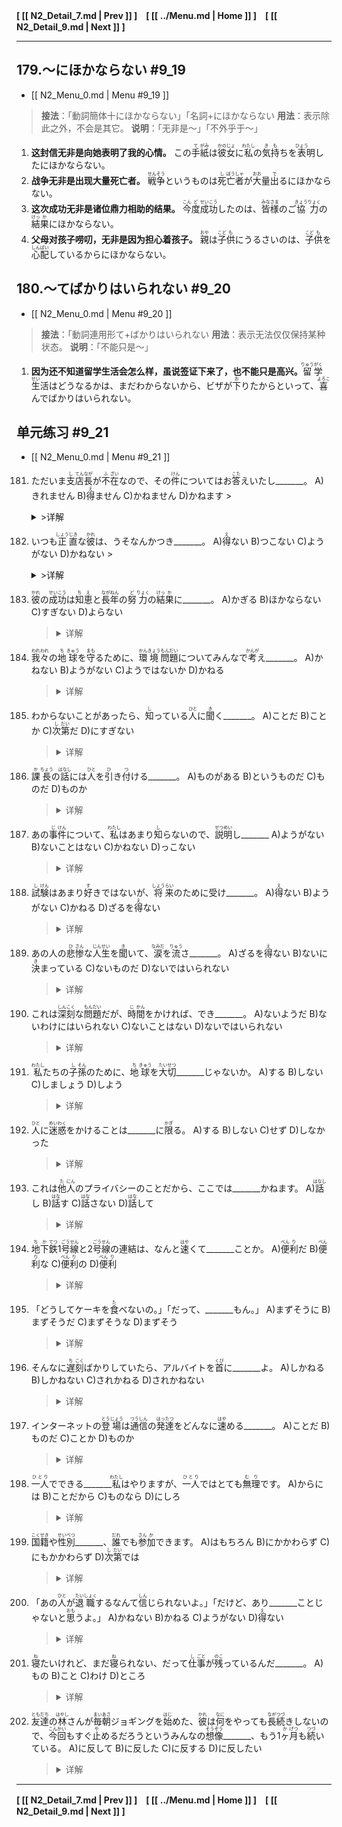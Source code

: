 **[ [[ N2_Detail_7.md | Prev ]] ]　[ [[ ../Menu.md | Home ]] ]　[ [[ N2_Detail_9.md | Next ]] ]**

---
## 179.～にほかならない #9_19
* [[ N2_Menu_0.md | Menu #9_19 ]]

>**接法**：「動詞簡体十にほかならない」「名詞+にほかならない
>**用法**：表示除此之外，不会是其它。
>**说明**：「无非是～」「不外乎于～」

1. **这封信无非是向她表明了我的心情。**
この<ruby>手<rp>(</rp><rt>て</rt><rp>)</rp></ruby><ruby>紙<rp>(</rp><rt>がみ</rt><rp>)</rp></ruby>は<ruby>彼<rp>(</rp><rt>かの</rt><rp>)</rp></ruby><ruby>女<rp>(</rp><rt>じょ</rt><rp>)</rp></ruby>に<ruby>私<rp>(</rp><rt>わたし</rt><rp>)</rp></ruby>の<ruby>気<rp>(</rp><rt>き</rt><rp>)</rp></ruby><ruby>持<rp>(</rp><rt>も</rt><rp>)</rp></ruby>ちを<ruby>表<rp>(</rp><rt>ひょう</rt><rp>)</rp></ruby>明したにほかならない。
2. **战争无非是出现大量死亡者。**
<ruby>戦<rp>(</rp><rt>せん</rt><rp>)</rp></ruby><ruby>争<rp>(</rp><rt>そう</rt><rp>)</rp></ruby>というものは<ruby>死<rp>(</rp><rt>し</rt><rp>)</rp></ruby><ruby>亡<rp>(</rp><rt>ぼう</rt><rp>)</rp></ruby><ruby>者<rp>(</rp><rt>しゃ</rt><rp>)</rp></ruby>が<ruby>大<rp>(</rp><rt>おお</rt><rp>)</rp></ruby>量<ruby>出<rp>(</rp><rt>で</rt><rp>)</rp></ruby>るにほかならない。
3. **这次成功无非是诸位鼎力相助的结果。**
<ruby>今<rp>(</rp><rt>こん</rt><rp>)</rp></ruby><ruby>度<rp>(</rp><rt>ど</rt><rp>)</rp></ruby><ruby>成<rp>(</rp><rt>せい</rt><rp>)</rp></ruby><ruby>功<rp>(</rp><rt>こう</rt><rp>)</rp></ruby>したのは、<ruby>皆<rp>(</rp><rt>みな</rt><rp>)</rp></ruby><ruby>様<rp>(</rp><rt>さま</rt><rp>)</rp></ruby>のご<ruby>協<rp>(</rp><rt>きょう</rt><rp>)</rp></ruby><ruby>力<rp>(</rp><rt>りょく</rt><rp>)</rp></ruby>の<ruby>結<rp>(</rp><rt>けっ</rt><rp>)</rp></ruby><ruby>果<rp>(</rp><rt>か</rt><rp>)</rp></ruby>にほかならない。
4. **父母对孩子唠叨，无非是因为担心着孩子。**
<ruby>親<rp>(</rp><rt>おや</rt><rp>)</rp></ruby>は<ruby>子<rp>(</rp><rt>こど</rt><rp>)</rp></ruby><ruby>供<rp>(</rp><rt>も</rt><rp>)</rp></ruby>にうるさいのは、<ruby>子<rp>(</rp><rt>こど</rt><rp>)</rp></ruby><ruby>供<rp>(</rp><rt>も</rt><rp>)</rp></ruby>を<ruby>心<rp>(</rp><rt>しん</rt><rp>)</rp></ruby><ruby>配<rp>(</rp><rt>ぱい</rt><rp>)</rp></ruby>しているからにほかならない。

## 180.～てばかりはいられない #9_20
* [[ N2_Menu_0.md | Menu #9_20 ]]

>**接法**：「動詞連用形て+ばかりはいられない
>**用法**：表示无法仅仅保持某种状态。
>**说明**：「不能只是～」

1. **因为还不知道留学生活会怎么样，虽说签证下来了，也不能只是高兴。**
<ruby>留<rp>(</rp><rt>りゅう</rt><rp>)</rp></ruby><ruby>学<rp>(</rp><rt>がく</rt><rp>)</rp></ruby><ruby>生<rp>(</rp><rt>せい</rt><rp>)</rp></ruby>活はどうなるかは、まだわからないから、ビザが<ruby>下<rp>(</rp><rt>お</rt><rp>)</rp></ruby>りたからといって、<ruby>喜<rp>(</rp><rt>よろこ</rt><rp>)</rp></ruby>んでばかりはいられない。

## 单元练习 #9_21
* [[ N2_Menu_0.md | Menu #9_21 ]]

181. ただいま<ruby>支<rp>(</rp><rt>し</rt><rp>)</rp></ruby><ruby>店<rp>(</rp><rt>てん</rt><rp>)</rp></ruby><ruby>長<rp>(</rp><rt>なが</rt><rp>)</rp></ruby>が<ruby>不<rp>(</rp><rt>ふ</rt><rp>)</rp></ruby><ruby>在<rp>(</rp><rt>ざい</rt><rp>)</rp></ruby>なので、その<ruby>件<rp>(</rp><rt>けん</rt><rp>)</rp></ruby>についてはお<ruby>答<rp>(</rp><rt>こた</rt><rp>)</rp></ruby>えいたし_______。
A)きれません
B)<ruby>得<rp>(</rp><rt>え</rt><rp>)</rp></ruby>ません
C)かねません
D)かねます
    ><details>
    ><summary>
    >详解</summary>
    >
    >**答案**：
    **解析**：
    ></details>

182. いつも<ruby>正<rp>(</rp><rt>しょう</rt><rp>)</rp></ruby><ruby>直<rp>(</rp><rt>じき</rt><rp>)</rp></ruby>な<ruby>彼<rp>(</rp><rt>かれ</rt><rp>)</rp></ruby>は、うそなんかつき_______。
A)<ruby>得<rp>(</rp><rt>え</rt><rp>)</rp></ruby>ない
B)つこない
C)ようがない
D)かねない
    ><details>
    ><summary>
    >详解</summary>
    >
    >**答案**：
    **解析**：
    ></details>

3. <ruby>彼<rp>(</rp><rt>かれ</rt><rp>)</rp></ruby>の<ruby>成<rp>(</rp><rt>せい</rt><rp>)</rp></ruby><ruby>功<rp>(</rp><rt>こう</rt><rp>)</rp></ruby>は<ruby>知<rp>(</rp><rt>ち</rt><rp>)</rp></ruby><ruby>恵<rp>(</rp><rt>え</rt><rp>)</rp></ruby>と<ruby>長<rp>(</rp><rt>なが</rt><rp>)</rp></ruby><ruby>年<rp>(</rp><rt>ねん</rt><rp>)</rp></ruby>の<ruby>努<rp>(</rp><rt>ど</rt><rp>)</rp></ruby><ruby>力<rp>(</rp><rt>りょく</rt><rp>)</rp></ruby>の<ruby>結<rp>(</rp><rt>けっ</rt><rp>)</rp></ruby><ruby>果<rp>(</rp><rt>か</rt><rp>)</rp></ruby>に_______。
A)かぎる
B)ほかならない
C)すぎない
D)よらない
    ><details>
    ><summary>
    >详解</summary>
    >
    >**答案**：
    **解析**：
    ></details>

4. <ruby>我<rp>(</rp><rt>われ</rt><rp>)</rp></ruby><ruby>々<rp>(</rp><rt>われ</rt><rp>)</rp></ruby>の<ruby>地<rp>(</rp><rt>ち</rt><rp>)</rp></ruby><ruby>球<rp>(</rp><rt>きゅう</rt><rp>)</rp></ruby>を<ruby>守<rp>(</rp><rt>まも</rt><rp>)</rp></ruby>るために、<ruby>環<rp>(</rp><rt>かん</rt><rp>)</rp></ruby><ruby>境<rp>(</rp><rt>きょう</rt><rp>)</rp></ruby><ruby>問<rp>(</rp><rt>もん</rt><rp>)</rp></ruby><ruby>題<rp>(</rp><rt>だい</rt><rp>)</rp></ruby>についてみんなで<ruby>考<rp>(</rp><rt>かんが</rt><rp>)</rp></ruby>え_______。
A)かねない
B)ようがない
C)ようではないか
D)かねる
    ><details>
    ><summary>
    >详解</summary>
    >
    >**答案**：
    **解析**：
    ></details>

5. わからないことがあったら、<ruby>知<rp>(</rp><rt>し</rt><rp>)</rp></ruby>っている<ruby>人<rp>(</rp><rt>ひと</rt><rp>)</rp></ruby>に<ruby>聞<rp>(</rp><rt>き</rt><rp>)</rp></ruby>く_______。
A)ことだ
B)ことか
C)<ruby>次<rp>(</rp><rt>し</rt><rp>)</rp></ruby><ruby>第<rp>(</rp><rt>だい</rt><rp>)</rp></ruby>だ
D)にすぎない
    ><details>
    ><summary>
    >详解</summary>
    >
    >**答案**：
    **解析**：
    ></details>

6. <ruby>課<rp>(</rp><rt>か</rt><rp>)</rp></ruby><ruby>長<rp>(</rp><rt>ちょう</rt><rp>)</rp></ruby>の<ruby>話<rp>(</rp><rt>はなし</rt><rp>)</rp></ruby>には<ruby>人<rp>(</rp><rt>ひと</rt><rp>)</rp></ruby>を<ruby>引<rp>(</rp><rt>ひ</rt><rp>)</rp></ruby>き<ruby>付<rp>(</rp><rt>つ</rt><rp>)</rp></ruby>ける_______。
A)ものがある
B)というものだ
C)ものだ
D)ものか
    ><details>
    ><summary>
    >详解</summary>
    >
    >**答案**：
    **解析**：
    ></details>

7. あの<ruby>事<rp>(</rp><rt>じ</rt><rp>)</rp></ruby><ruby>件<rp>(</rp><rt>けん</rt><rp>)</rp></ruby>について、<ruby>私<rp>(</rp><rt>わたし</rt><rp>)</rp></ruby>はあまり<ruby>知<rp>(</rp><rt>し</rt><rp>)</rp></ruby>らないので、<ruby>説<rp>(</rp><rt>せつ</rt><rp>)</rp></ruby><ruby>明<rp>(</rp><rt>めい</rt><rp>)</rp></ruby>し_______
A)ようがない
B)ないことはない
C)かねない
D)っこない
    ><details>
    ><summary>
    >详解</summary>
    >
    >**答案**：
    **解析**：
    ></details>

8. <ruby>試<rp>(</rp><rt>し</rt><rp>)</rp></ruby><ruby>験<rp>(</rp><rt>けん</rt><rp>)</rp></ruby>はあまり<ruby>好<rp>(</rp><rt>す</rt><rp>)</rp></ruby>きではないが、<ruby>将<rp>(</rp><rt>しょう</rt><rp>)</rp></ruby><ruby>来<rp>(</rp><rt>らい</rt><rp>)</rp></ruby>のために受け_______。
A)<ruby>得<rp>(</rp><rt>え</rt><rp>)</rp></ruby>ない
B)ようがない
C)かねる
D)ざるを<ruby>得<rp>(</rp><rt>え</rt><rp>)</rp></ruby>ない
    ><details>
    ><summary>
    >详解</summary>
    >
    >**答案**：
    **解析**：
    ></details>

9. あの人の<ruby>悲<rp>(</rp><rt>ひ</rt><rp>)</rp></ruby><ruby>惨<rp>(</rp><rt>さん</rt><rp>)</rp></ruby>な<ruby>人<rp>(</rp><rt>じん</rt><rp>)</rp></ruby><ruby>生<rp>(</rp><rt>せい</rt><rp>)</rp></ruby>を<ruby>聞<rp>(</rp><rt>き</rt><rp>)</rp></ruby>いて、<ruby>涙<rp>(</rp><rt>なみだ</rt><rp>)</rp></ruby>を<ruby>流<rp>(</rp><rt>りゅう</rt><rp>)</rp></ruby>さ_______。
A)ざるを<ruby>得<rp>(</rp><rt>え</rt><rp>)</rp></ruby>ない
B)ないに<ruby>決<rp>(</rp><rt>き</rt><rp>)</rp></ruby>まっている
C)ないものだ
D)ないではいられない
    ><details>
    ><summary>
    >详解</summary>
    >
    >**答案**：
    **解析**：
    ></details>

10. これは<ruby>深<rp>(</rp><rt>しん</rt><rp>)</rp></ruby><ruby>刻<rp>(</rp><rt>こく</rt><rp>)</rp></ruby>な<ruby>問<rp>(</rp><rt>もん</rt><rp>)</rp></ruby><ruby>題<rp>(</rp><rt>だい</rt><rp>)</rp></ruby>だが、<ruby>時<rp>(</rp><rt>じ</rt><rp>)</rp></ruby><ruby>間<rp>(</rp><rt>かん</rt><rp>)</rp></ruby>をかければ、でき_______。
A)ないようだ
B)ないわけにはいられない
C)ないことはない
D)ないではいられない
    ><details>
    ><summary>
    >详解</summary>
    >
    >**答案**：
    **解析**：
    ></details>

11. <ruby>私<rp>(</rp><rt>わたし</rt><rp>)</rp></ruby>たちの<ruby>子<rp>(</rp><rt>し</rt><rp>)</rp></ruby><ruby>孫<rp>(</rp><rt>そん</rt><rp>)</rp></ruby>のために、<ruby>地<rp>(</rp><rt>ち</rt><rp>)</rp></ruby><ruby>球<rp>(</rp><rt>きゅう</rt><rp>)</rp></ruby>を<ruby>大<rp>(</rp><rt>たい</rt><rp>)</rp></ruby><ruby>切<rp>(</rp><rt>せつ</rt><rp>)</rp></ruby>_______じゃないか。
A)する
B)しない
C)しましょう
D)しよう
    ><details>
    ><summary>
    >详解</summary>
    >
    >**答案**：
    **解析**：
    ></details>

12. <ruby>人<rp>(</rp><rt>ひと</rt><rp>)</rp></ruby>に<ruby>迷<rp>(</rp><rt>めい</rt><rp>)</rp></ruby><ruby>惑<rp>(</rp><rt>わく</rt><rp>)</rp></ruby>をかけることは_______に<ruby>限<rp>(</rp><rt>かぎ</rt><rp>)</rp></ruby>る。
A)する
B)しない
C)せず
D)しなかった
    ><details>
    ><summary>
    >详解</summary>
    >
    >**答案**：
    **解析**：
    ></details>

13. これは<ruby>他<rp>(</rp><rt>た</rt><rp>)</rp></ruby><ruby>人<rp>(</rp><rt>にん</rt><rp>)</rp></ruby>のプライバシーのことだから、ここでは_______かねます。
A)<ruby>話<rp>(</rp><rt>はなし</rt><rp>)</rp></ruby>し
B)<ruby>話<rp>(</rp><rt>はな</rt><rp>)</rp></ruby>す
C)<ruby>話<rp>(</rp><rt>はな</rt><rp>)</rp></ruby>さない
D)<ruby>話<rp>(</rp><rt>はな</rt><rp>)</rp></ruby>して
    ><details>
    ><summary>
    >详解</summary>
    >
    >**答案**：
    **解析**：
    ></details>

14. <ruby>地<rp>(</rp><rt>ち</rt><rp>)</rp></ruby><ruby>下<rp>(</rp><rt>か</rt><rp>)</rp></ruby><ruby>鉄<rp>(</rp><rt>てつ</rt><rp>)</rp></ruby>1<ruby>号<rp>(</rp><rt>ごう</rt><rp>)</rp></ruby><ruby>線<rp>(</rp><rt>せん</rt><rp>)</rp></ruby>と2<ruby>号<rp>(</rp><rt>ごう</rt><rp>)</rp></ruby><ruby>線<rp>(</rp><rt>せん</rt><rp>)</rp></ruby>の連結は、なんと<ruby>速<rp>(</rp><rt>はや</rt><rp>)</rp></ruby>くて_______ことか。
A)<ruby>便<rp>(</rp><rt>べん</rt><rp>)</rp></ruby><ruby>利<rp>(</rp><rt>り</rt><rp>)</rp></ruby>だ
B)<ruby>便<rp>(</rp><rt>べん</rt><rp>)</rp></ruby><ruby>利<rp>(</rp><rt>り</rt><rp>)</rp></ruby>な
C)<ruby>便<rp>(</rp><rt>べん</rt><rp>)</rp></ruby><ruby>利<rp>(</rp><rt>り</rt><rp>)</rp></ruby>の
D)<ruby>便<rp>(</rp><rt>べん</rt><rp>)</rp></ruby><ruby>利<rp>(</rp><rt>り</rt><rp>)</rp></ruby>
    ><details>
    ><summary>
    >详解</summary>
    >
    >**答案**：
    **解析**：
    ></details>

15. 「どうしてケーキを<ruby>食<rp>(</rp><rt>た</rt><rp>)</rp></ruby>べないの。」「だって、_______もん。」
A)まずそうに
B)まずそうだ
C)まずそうな
D)まずそう
    ><details>
    ><summary>
    >详解</summary>
    >
    >**答案**：
    **解析**：
    ></details>

16. そんなに<ruby>遅<rp>(</rp><rt>ち</rt><rp>)</rp></ruby><ruby>刻<rp>(</rp><rt>こく</rt><rp>)</rp></ruby>ばかりしていたら、アルバイトを<ruby>首<rp>(</rp><rt>くび</rt><rp>)</rp></ruby>に_______よ。
A)しかねる
B)しかねない
C)されかねる
D)されかねない
    ><details>
    ><summary>
    >详解</summary>
    >
    >**答案**：
    **解析**：
    ></details>

17. インターネットの<ruby>登<rp>(</rp><rt>とう</rt><rp>)</rp></ruby><ruby>場<rp>(</rp><rt>じょう</rt><rp>)</rp></ruby>は<ruby>通<rp>(</rp><rt>つう</rt><rp>)</rp></ruby><ruby>信<rp>(</rp><rt>しん</rt><rp>)</rp></ruby>の<ruby>発<rp>(</rp><rt>はっ</rt><rp>)</rp></ruby><ruby>達<rp>(</rp><rt>たつ</rt><rp>)</rp></ruby>をどんなに<ruby>速<rp>(</rp><rt>はや</rt><rp>)</rp></ruby>める_______。
A)ことだ
B)ものだ
C)ことか
D)ものか
    ><details>
    ><summary>
    >详解</summary>
    >
    >**答案**：
    **解析**：
    ></details>

18. <ruby>一人<rp>(</rp><rt>ひとり</rt><rp>)</rp></ruby>でできる_______<ruby>私<rp>(</rp><rt>わたし</rt><rp>)</rp></ruby>はやりますが、<ruby>一人<rp>(</rp><rt>ひとり</rt><rp>)</rp></ruby>ではとても<ruby>無<rp>(</rp><rt>む</rt><rp>)</rp></ruby><ruby>理<rp>(</rp><rt>り</rt><rp>)</rp></ruby>です。
A)からには
B)ことだから
C)ものなら
D)にしろ
    ><details>
    ><summary>
    >详解</summary>
    >
    >**答案**：
    **解析**：
    ></details>

19. <ruby>国<rp>(</rp><rt>こく</rt><rp>)</rp></ruby><ruby>籍<rp>(</rp><rt>せき</rt><rp>)</rp></ruby>や<ruby>性<rp>(</rp><rt>せい</rt><rp>)</rp></ruby><ruby>別<rp>(</rp><rt>べつ</rt><rp>)</rp></ruby>_______、<ruby>誰<rp>(</rp><rt>だれ</rt><rp>)</rp></ruby>でも<ruby>参<rp>(</rp><rt>さん</rt><rp>)</rp></ruby><ruby>加<rp>(</rp><rt>か</rt><rp>)</rp></ruby>できます。
A)はもちろん
B)にかかわらず
C)にもかかわらず
D)<ruby>次<rp>(</rp><rt>し</rt><rp>)</rp></ruby><ruby>第<rp>(</rp><rt>だい</rt><rp>)</rp></ruby>では
    ><details>
    ><summary>
    >详解</summary>
    >
    >**答案**：
    **解析**：
    ></details>

20. 「あの<ruby>人<rp>(</rp><rt>ひと</rt><rp>)</rp></ruby>が<ruby>退<rp>(</rp><rt>たい</rt><rp>)</rp></ruby><ruby>職<rp>(</rp><rt>しょく</rt><rp>)</rp></ruby>するなんて<ruby>信<rp>(</rp><rt>しん</rt><rp>)</rp></ruby>じられないよ。」「だけど、あり_______ことじゃないと<ruby>思<rp>(</rp><rt>おも</rt><rp>)</rp></ruby>うよ。」
A)かねない
B)かねる
C)ようがない
D)<ruby>得<rp>(</rp><rt>え</rt><rp>)</rp></ruby>ない
    ><details>
    ><summary>
    >详解</summary>
    >
    >**答案**：
    **解析**：
    ></details>

21. <ruby>寝<rp>(</rp><rt>ね</rt><rp>)</rp></ruby>たいけれど、まだ<ruby>寝<rp>(</rp><rt>ね</rt><rp>)</rp></ruby>られない、だって<ruby>仕<rp>(</rp><rt>し</rt><rp>)</rp></ruby><ruby>事<rp>(</rp><rt>ごと</rt><rp>)</rp></ruby>が<ruby>残<rp>(</rp><rt>のこ</rt><rp>)</rp></ruby>っているんだ_______。
A)もの
B)こと
C)わけ
D)ところ
    ><details>
    ><summary>
    >详解</summary>
    >
    >**答案**：
    **解析**：
    ></details>

22. <ruby>友<rp>(</rp><rt>とも</rt><rp>)</rp></ruby><ruby>達<rp>(</rp><rt>だち</rt><rp>)</rp></ruby>の<ruby>林<rp>(</rp><rt>はやし</rt><rp>)</rp></ruby>さんが<ruby>毎<rp>(</rp><rt>まい</rt><rp>)</rp></ruby><ruby>朝<rp>(</rp><rt>あさ</rt><rp>)</rp></ruby>ジョギングを<ruby>始<rp>(</rp><rt>はじ</rt><rp>)</rp></ruby>めた、<ruby>彼<rp>(</rp><rt>かれ</rt><rp>)</rp></ruby>は<ruby>何<rp>(</rp><rt>なに</rt><rp>)</rp></ruby>をやっても<ruby>長<rp>(</rp><rt>なが</rt><rp>)</rp></ruby><ruby>続<rp>(</rp><rt>つづ</rt><rp>)</rp></ruby>きしないので、<ruby>今<rp>(</rp><rt>こん</rt><rp>)</rp></ruby><ruby>回<rp>(</rp><rt>かい</rt><rp>)</rp></ruby>もすぐ<ruby>止<rp>(</rp><rt>や</rt><rp>)</rp></ruby>めるだろうというみんなの<ruby>想<rp>(</rp><rt>そう</rt><rp>)</rp></ruby><ruby>像<rp>(</rp><rt>ぞう</rt><rp>)</rp></ruby>_______、もう1<ruby>ヶ<rp>(</rp><rt>か</rt><rp>)</rp></ruby><ruby>月<rp>(</rp><rt>げつ</rt><rp>)</rp></ruby>も<ruby>続<rp>(</rp><rt>つづ</rt><rp>)</rp></ruby>いている。
A)に反して
B)に反した
C)に反する
D)に反したい
    ><details>
    ><summary>
    >详解</summary>
    >
    >**答案**：
    **解析**：
    ></details>



---
**[ [[ N2_Detail_7.md | Prev ]] ]　[ [[ ../Menu.md | Home ]] ]　[ [[ N2_Detail_9.md | Next ]] ]**
